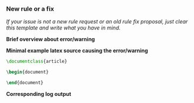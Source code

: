 ### New rule or a fix

*If your issue is not a new rule request or an old rule fix proposal, just clear this template and write what you have in mind.*

**Brief overview about error/warning**

**Minimal example latex source causing the error/warning**

```latex
\documentclass{article}

\begin{document}

\end{document}
```

**Corresponding log output**

```txt
```
